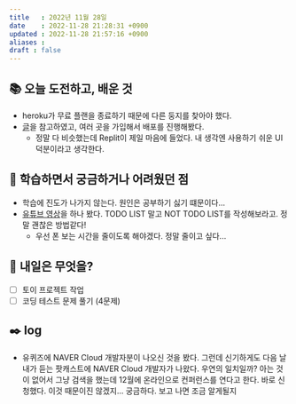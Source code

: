 ```yaml
---
title   : 2022년 11월 28일 
date    : 2022-11-28 21:28:31 +0900
updated : 2022-11-28 21:57:16 +0900
aliases : 
draft : false
---
```

## 📚 오늘 도전하고, 배운 것

- heroku가 무료 플랜을 종료하기 때문에 다른 둥지를 찾아야 했다.
- [글](https://news.hada.io/topic?id=7294)을 참고하였고, 여러 곳을 가입해서 배포를 진행해봤다.
  - 정말 다 비슷했는데 Replit이 제일 마음에 들었다. 내 생각엔 사용하기 쉬운 UI 덕분이라고 생각한다.

## 🤔 학습하면서 궁금하거나 어려웠던 점
- 학습에 진도가 나가지 않는다. 원인은 공부하기 싫기 떄문이다...
- [유튜브 영상](https://www.youtube.com/watch?v=gmrs8UxAZwo)을 하나 봤다. TODO LIST 말고 NOT TODO LIST를 작성해보라고. 정말 괜찮은 방법같다!
  - 우선 폰 보는 시간을 줄이도록 해야겠다. 정말 줄이고 싶다...

## 🌅 내일은 무엇을?
- [ ] 토이 프로젝트 작업
- [ ] 코딩 테스트 문제 풀기 (4문제)

## ✒️ log
- 유퀴즈에 NAVER Cloud 개발자분이 나오신 것을 봤다. 그런데 신기하게도 다음 날 내가 듣는 팟캐스트에 NAVER Cloud 개발자가 나왔다. 우연의 일치일까? 아는 것이 없어서 그냥 검색을 했는데 12월에 온라인으로 컨퍼런스를 연다고 한다. 바로 신청했다. 이것 때문이진 않겠지... 궁금하다. 보고 나면 조금 알게될지
